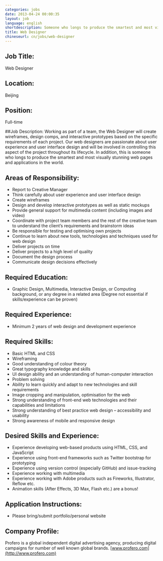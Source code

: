 ```yaml
---
categories: jobs
date: 2013-04-24 00:00:35
layout: job
language: english
shortdescription: Someone who longs to produce the smartest and most visually stunning web pages and applications in the world, and who can build basic prototypes in HTML and CSS
title: Web Designer
chineseurl: cn/jobs/web-designer
---
```


## Job Title:
Web Designer

## Location:
Beijing

## Position:
Full-time

##Job Description: 
Working as part of a team, the Web Designer will create wireframes, design comps, and interactive prototypes based on the specific requirements of each project. Our web designers are passionate about user experience and user interface design and will be involved in controlling this aspect of the project throughout its lifecycle. In addition, this is someone who longs to produce the smartest and most visually stunning web pages and applications in the world.

## Areas of Responsibility:
* Report to Creative Manager
* Think carefully about user experience and user interface design
* Create wireframes
* Design and develop interactive prototypes as well as static mockups
* Provide general support for multimedia content (including images and video)
* Coordinate with project team members and the rest of the creative team to understand the client’s requirements and brainstorm ideas
* Be responsible for testing and optimising own projects
* Continue to learn about new tools, technologies and techniques used for web design
* Deliver projects on time
* Deliver projects to a high level of quality
* Document the design process
* Communicate design decisions effectively

## Required Education:
* Graphic Design, Multimedia, Interactive Design, or Computing background, or any degree in a related area (Degree not essential if skills/experience can be proven)

## Required Experience:
* Minimum 2 years of web design and development experience

## Required Skills:
* Basic HTML and CSS
* Wireframing
* Good understanding of colour theory
* Great typography knowledge and skills
* UI design ability and an understanding of human-computer interaction
* Problem solving
* Ability to learn quickly and adapt to new technologies and skill requirements
* Image cropping and manipulation, optimisation for the web
* Strong understanding of front-end web technologies and their capabilities and limitations
* Strong understanding of best practice web design – accessibility and usability
* Strong awareness of mobile and responsive design

## Desired Skills and Experience:
* Experience developing web-based products using HTML, CSS, and JavaScript
* Experience using front-end frameworks such as Twitter bootstrap for prototyping
* Experience using version control (especially GitHub) and issue-tracking
* Experience working with multimedia
* Experience working with Adobe products such as Fireworks, Illustrator, Reflow etc.
* Animation skills (After Effects, 3D Max, Flash etc.) are a bonus!

## Application Instructions:
* Please bring/submit portfolio/personal website

## Company Profile:
Profero is a global independent digital advertising agency, producing digital campaigns for number of well known global brands.
[www.profero.com](http://www.profero.com)